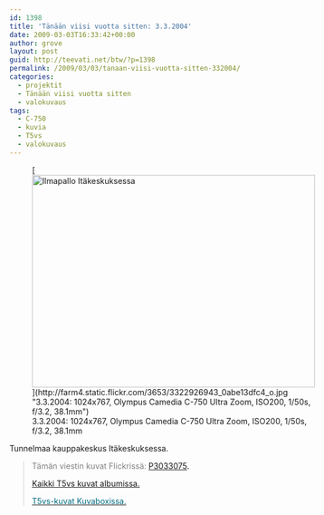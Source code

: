 ```yaml
---
id: 1398
title: 'Tänään viisi vuotta sitten: 3.3.2004'
date: 2009-03-03T16:33:42+00:00
author: grove
layout: post
guid: http://teevati.net/btw/?p=1398
permalink: /2009/03/03/tanaan-viisi-vuotta-sitten-332004/
categories:
  - projektit
  - Tänään viisi vuotta sitten
  - valokuvaus
tags:
  - C-750
  - kuvia
  - T5vs
  - valokuvaus
---
```

<figure style="width: 500px" class="wp-caption aligncenter">[<img class="                            " title="Ilmapallo Itäkeskuksessa" src="http://farm4.static.flickr.com/3653/3322926943_b04ef19c96.jpg" alt="Ilmapallo Itäkeskuksessa" width="500" height="375" />](http://farm4.static.flickr.com/3653/3322926943_0abe13dfc4_o.jpg "3.3.2004: 1024x767, Olympus Camedia C-750 Ultra Zoom, ISO200, 1/50s, f/3.2, 38.1mm")<figcaption class="wp-caption-text">3.3.2004: 1024x767, Olympus Camedia C-750 Ultra Zoom, ISO200, 1/50s, f/3.2, 38.1mm</figcaption></figure> 

Tunnelmaa kauppakeskus Itäkeskuksessa.

> <span style="color: #808080;">Tämän viestin kuvat Flickrissä:</span> <span style="color: #006a80;"><span style="color: #000000;"><span style="color: #006a80;"><span style="color: #000000;"><span style="color: #006a80;"><span style="color: #000000;"><span style="color: #006a80;"><span style="color: #000000;"><a title="P3033075 on Flickr" href="http://www.flickr.com/photos/teevati/3322926943">P3033075</a>.</span></span></span></span></span></span></span></span>
> 
> [Kaikki T5vs kuvat albumissa.](/btw/flickr/album/72157607994204386/t5vs-all.html "BTW · T5vs-all")
> 
> [<span style="color: #006a80;">T5vs-kuvat Kuvaboxissa.</span>](http://www.kuvaboxi.fi/julkinen/29poj+taavetti-btw-t5vs.html "Kuvaboxi - BTW: T5vs (Taavetti)")